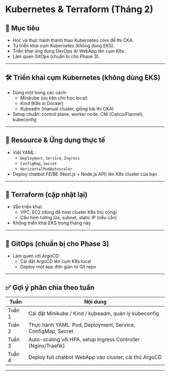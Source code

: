 # Kubernetes & Terraform (Tháng 2)

## 🎯 Mục tiêu
- Học và thực hành thành thạo Kubernetes core để thi CKA.
- Tự triển khai cụm Kubernetes (không dùng EKS).
- Triển khai ứng dụng DevOps AI WebApp lên cụm K8s.
- Làm quen GitOps (chuẩn bị cho Phase 3).

---

## 🛠 Triển khai cụm Kubernetes (không dùng EKS)
- Dùng một trong các cách:
  - Minikube (ưu tiên cho học local)
  - Kind (K8s in Docker)
  - Kubeadm (manual cluster, giống bài thi CKA)
- Setup chuẩn: control plane, worker node, CNI (Calico/Flannel), kubeconfig

---

## 🧩 Resource & Ứng dụng thực tế
- Viết YAML:
  - `Deployment`, `Service`, `Ingress`
  - `ConfigMap`, `Secret`
  - `HorizontalPodAutoscaler`
- Deploy chatbot FE/BE (Next.js + Node.js API) lên K8s cluster của bạn

---

## 🔁 Terraform (cập nhật lại)
- Vẫn triển khai:
  - VPC, EC2 (dùng để host cluster K8s thủ công)
  - Cấu hình tường lửa, subnet, static IP (nếu cần)
- Không triển khai EKS trong tháng này

---

## 🔧 GitOps (chuẩn bị cho Phase 3)
- Làm quen với ArgoCD:
  - Cài đặt ArgoCD lên cụm K8s local
  - Deploy một app đơn giản từ Git repo

---

## ✅ Gợi ý phân chia theo tuần
| Tuần | Nội dung |
|------|----------|
| Tuần 1 | Cài đặt Minikube / Kind / kubeadm, quản lý kubeconfig |
| Tuần 2 | Thực hành YAML: Pod, Deployment, Service, ConfigMap, Secret |
| Tuần 3 | Auto-scaling với HPA, setup Ingress Controller (Nginx/Traefik) |
| Tuần 4 | Deploy full chatbot WebApp vào cluster, cài thử ArgoCD |

---